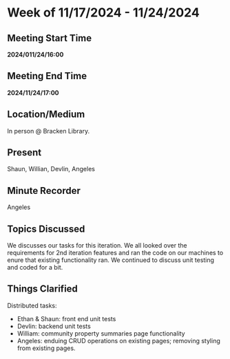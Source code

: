 # Week of 11/17/2024 - 11/24/2024

## Meeting Start Time

**2024/011/24/16:00** 

## Meeting End Time

**2024/11/24/17:00**

## Location/Medium

In person @ Bracken Library.

## Present

Shaun, Willian, Devlin, Angeles 

## Minute Recorder

Angeles

## Topics Discussed
We discusses our tasks for this iteration. We all looked over the requirements for 2nd iteration features and ran the code on our machines to enure that existing functionality ran. We continued to discuss unit testing and coded for a bit. 


## Things Clarified

Distributed tasks:
- Ethan & Shaun: front end unit tests 
- Devlin: backend unit tests 
- William: community property summaries page functionality 
- Angeles: enduing CRUD operations on existing pages; removing styling from existing pages. 

